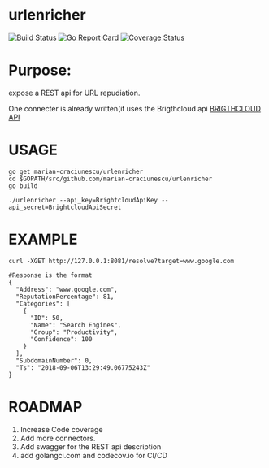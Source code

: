 # urlenricher
[![Build Status](https://api.travis-ci.org/marian-craciunescu/urlenricher.svg?branch=master)](https://travis-ci.org/marian-craciunescu/urlenricher)
[![Go Report Card](https://goreportcard.com/badge/github.com/marian-craciunescu/urlenricher)](https://goreportcard.com/report/github.com/marian-craciunescu/urlenricher)
[![Coverage Status](https://coveralls.io/repos/github/marian-craciunescu/urlenricher/badge.svg?branch=master)](https://coveralls.io/github/marian-craciunescu/urlenricher?branch=master)

# Purpose:
expose a REST api for URL repudiation.

One connecter is already written(it uses the Brigthcloud api [BRIGTHCLOUD API](https://www.brightcloud.com/web-service/api-documentation)

# USAGE
``` 
go get marian-craciunescu/urlenricher
cd $GOPATH/src/github.com/marian-craciunescu/urlenricher 
go build 

./urlenricher --api_key=BrightcloudApiKey --api_secret=BrightcloudApiSecret
```
# EXAMPLE
```
curl -XGET http://127.0.0.1:8081/resolve?target=www.google.com

#Response is the format
{
  "Address": "www.google.com",
  "ReputationPercentage": 81,
  "Categories": [
    {
      "ID": 50,
      "Name": "Search Engines",
      "Group": "Productivity",
      "Confidence": 100
    }
  ],
  "SubdomainNumber": 0,
  "Ts": "2018-09-06T13:29:49.06775243Z"
}

```


# ROADMAP
1) Increase Code coverage
2) Add more connectors.
3) Add swagger for the REST api description
4) add golangci.com and codecov.io for CI/CD

